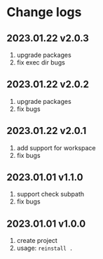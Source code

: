 # Change logs

## 2023.01.22 v2.0.3

1. upgrade packages
2. fix exec dir bugs

## 2023.01.22 v2.0.2

1. upgrade packages
2. fix bugs

## 2023.01.22 v2.0.1

1. add support for workspace
2. fix bugs

## 2023.01.01 v1.1.0

1. support check subpath
2. fix bugs

## 2023.01.01 v1.0.0

1. create project
2. usage: `reinstall .`
